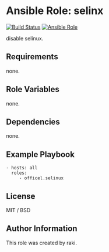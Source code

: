 Ansible Role: selinx
=========

[![Build Status](https://travis-ci.org/officel/ansible-role-selinux.svg?branch=master)](https://travis-ci.org/officel/ansible-role-selinux)
[![Ansible Role](https://img.shields.io/badge/role-officel.selinux-blue.svg?maxAge=2592000)](https://galaxy.ansible.com/officel/selinux/)

disable selinux.

Requirements
------------

none.

Role Variables
--------------

none.

Dependencies
------------

none.

Example Playbook
----------------

    - hosts: all
      roles:
         - officel.selinux

License
-------

MIT / BSD

Author Information
------------------

This role was created by raki.
